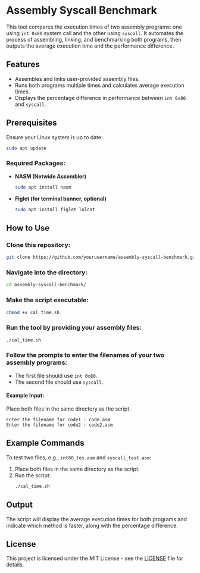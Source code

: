 # Assembly Syscall Benchmark

This tool compares the execution times of two assembly programs: one using `int 0x80` system call and the other using `syscall`. It automates the process of assembling, linking, and benchmarking both programs, then outputs the average execution time and the performance difference.

## Features
- Assembles and links user-provided assembly files.
- Runs both programs multiple times and calculates average execution times.
- Displays the percentage difference in performance between `int 0x80` and `syscall`.

## Prerequisites
Ensure your Linux system is up to date:
```bash
sudo apt update
```
### Required Packages:
- **NASM (Netwide Assembler)**
  ```bash
  sudo apt install nasm
  ```
- **Figlet (for terminal banner, optional)**
  ```bash
  sudo apt install figlet lolcat
  ```

## How to Use
### Clone this repository:
```bash
git clone https://github.com/yourusername/assembly-syscall-benchmark.git
```
### Navigate into the directory:
```bash
cd assembly-syscall-benchmark/
```
### Make the script executable:
```bash
chmod +x cal_time.sh
```
### Run the tool by providing your assembly files:
```bash
./cal_time.sh
```

### Follow the prompts to enter the filenames of your two assembly programs:
- The first file should use `int 0x80`.
- The second file should use `syscall`.

#### Example Input:
Place both files in the same directory as the script.
```
Enter the filename for code1 : code.asm
Enter the filename for code2 : code2.asm
```

## Example Commands
To test two files, e.g., `int80_tes.asm` and `syscall_test.asm`:
1. Place both files in the same directory as the script.
2. Run the script:
   ```bash
   ./cal_time.sh
   ```

## Output
The script will display the average execution times for both programs and indicate which method is faster, along with the percentage difference.

## License
This project is licensed under the MIT License - see the [LICENSE](LICENSE) file for details.


